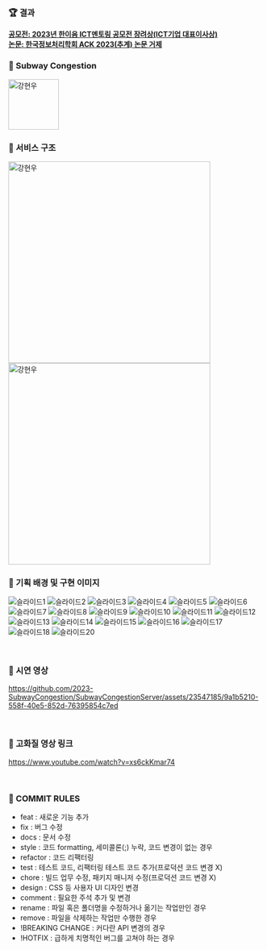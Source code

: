 ### 🏆 결과
[**공모전: 2023년 한이음 ICT멘토링 공모전 장려상(ICT기업 대표이사상)**](https://www.youtube.com/watch?v=b8YuTw5yQ78) <br>
[**논문: 한국정보처리학회 ACK 2023(추계) 논문 거제**](https://kiss.kstudy.com/Detail/Ar?key=4059504)


### 🚎 Subway Congestion
<img src="https://avatars.githubusercontent.com/u/137379087?s=200&v=4" width=100px alt="강현우"/>

### 🚎 서비스 구조
<img src="https://github.com/2023-SubwayCongestion/SubwayCongestionServer/assets/23547185/4a9c84af-3315-495f-8c47-1a97a0b01568" width=400px alt="강현우"/><br>
<img src="https://github.com/2023-SubwayCongestion/SubwayCongestionServer/assets/23547185/2c7f0280-5335-456c-993d-7d172cd46815" width=400px alt="강현우"/>

### 🚎 기획 배경 및 구현 이미지

![슬라이드1](https://github.com/2023-SubwayCongestion/SubwayCongestionServer/assets/23547185/29982ae0-cd62-401d-89ab-a13f47a0280f)
![슬라이드2](https://github.com/2023-SubwayCongestion/SubwayCongestionServer/assets/23547185/bad2d224-5f28-4a8e-ba49-ac352d014adc)
![슬라이드3](https://github.com/2023-SubwayCongestion/SubwayCongestionServer/assets/23547185/1b4e7d3e-95b4-43b6-9a39-831c488e5ed8)
![슬라이드4](https://github.com/2023-SubwayCongestion/SubwayCongestionServer/assets/23547185/f1c95b10-9db8-4581-b2e4-cf35ed70c090)
![슬라이드5](https://github.com/2023-SubwayCongestion/SubwayCongestionServer/assets/23547185/4ea08846-8557-4668-bf10-4b76ecc6ca5a)
![슬라이드6](https://github.com/2023-SubwayCongestion/SubwayCongestionServer/assets/23547185/f8c06b21-7e09-429c-aa15-f606d95ea233)
![슬라이드7](https://github.com/2023-SubwayCongestion/SubwayCongestionServer/assets/23547185/4d698d73-78e4-4d34-a0a0-8a3357d13c4f)
![슬라이드8](https://github.com/2023-SubwayCongestion/SubwayCongestionServer/assets/23547185/ebbc82a9-63ea-4f83-a06e-c2eac8a6e3f9)
![슬라이드9](https://github.com/2023-SubwayCongestion/SubwayCongestionServer/assets/23547185/5e85526f-4b84-4da1-9120-bd530ab25b4b)
![슬라이드10](https://github.com/2023-SubwayCongestion/SubwayCongestionServer/assets/23547185/4dbc8571-9643-4ec9-bb12-2f7a5a8befb1)
![슬라이드11](https://github.com/2023-SubwayCongestion/SubwayCongestionServer/assets/23547185/fdc361a0-cf39-425d-9765-a121f0de1feb)
![슬라이드12](https://github.com/2023-SubwayCongestion/SubwayCongestionServer/assets/23547185/d04de073-042a-4366-95f2-f5bb1641b452)
![슬라이드13](https://github.com/2023-SubwayCongestion/SubwayCongestionServer/assets/23547185/9098343d-917d-4c04-9925-893e4fdbad9e)
![슬라이드14](https://github.com/2023-SubwayCongestion/SubwayCongestionServer/assets/23547185/02f54c79-1c2f-4c30-8190-3e9c7c721790)
![슬라이드15](https://github.com/2023-SubwayCongestion/SubwayCongestionServer/assets/23547185/68261a71-81b6-428e-9874-0e19bae21230)
![슬라이드16](https://github.com/2023-SubwayCongestion/SubwayCongestionServer/assets/23547185/e4c1f68f-4f0c-46f2-a84d-39a57f0f8ac0)
![슬라이드17](https://github.com/2023-SubwayCongestion/SubwayCongestionServer/assets/23547185/f43ad36c-5f0a-4e80-9bd5-5404e203f9d8)
![슬라이드18](https://github.com/2023-SubwayCongestion/SubwayCongestionServer/assets/23547185/65bec89c-fe74-4f8c-9b87-2aeee0f6eadc)
![슬라이드20](https://github.com/2023-SubwayCongestion/SubwayCongestionServer/assets/23547185/486c8166-b8cc-4cce-89b0-53d451c0ee6a)

<br>

### 🚎 시연 영상
https://github.com/2023-SubwayCongestion/SubwayCongestionServer/assets/23547185/9a1b5210-558f-40e5-852d-76395854c7ed


<br>

### 🚎 고화질 영상 링크
https://www.youtube.com/watch?v=xs6ckKmar74

<br>

### 🚎 COMMIT RULES
* feat : 새로운 기능 추가
* fix : 버그 수정
* docs : 문서 수정
* style : 코드 formatting, 세미콜론(;) 누락, 코드 변경이 없는 경우
* refactor : 코드 리팩터링
* test : 테스트 코드, 리팩터링 테스트 코드 추가(프로덕션 코드 변경 X)
* chore : 빌드 업무 수정, 패키지 매니저 수정(프로덕션 코드 변경 X)
* design : CSS 등 사용자 UI 디자인 변경
* comment : 필요한 주석 추가 및 변경
* rename : 파일 혹은 폴더명을 수정하거나 옮기는 작업만인 경우
* remove : 파일을 삭제하는 작업만 수행한 경우
* !BREAKING CHANGE : 커다란 API 변경의 경우
* !HOTFIX : 급하게 치명적인 버그를 고쳐야 하는 경우
